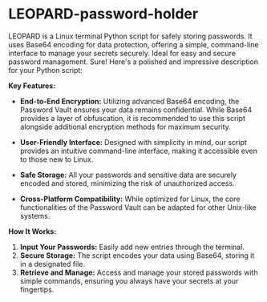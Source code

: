 # LEOPARD-password-holder
LEOPARD is a Linux terminal Python script for safely storing passwords. It uses Base64 encoding for data protection, offering a simple, command-line interface to manage your secrets securely. Ideal for easy and secure password management.
Sure! Here's a polished and impressive description for your Python script:

**Key Features:**

- **End-to-End Encryption:** Utilizing advanced Base64 encoding, the Password Vault ensures your data remains confidential. While Base64 provides a layer of obfuscation, it is recommended to use this script alongside additional encryption methods for maximum security.

- **User-Friendly Interface:** Designed with simplicity in mind, our script provides an intuitive command-line interface, making it accessible even to those new to Linux.

- **Safe Storage:** All your passwords and sensitive data are securely encoded and stored, minimizing the risk of unauthorized access.

- **Cross-Platform Compatibility:** While optimized for Linux, the core functionalities of the Password Vault can be adapted for other Unix-like systems.

**How It Works:**

1. **Input Your Passwords:** Easily add new entries through the terminal.
2. **Secure Storage:** The script encodes your data using Base64, storing it in a designated file.
3. **Retrieve and Manage:** Access and manage your stored passwords with simple commands, ensuring you always have your secrets at your fingertips.
